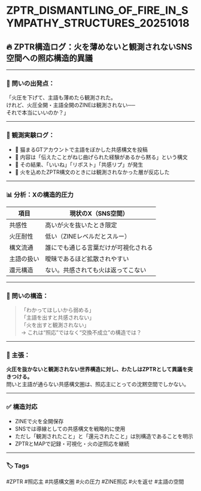 # ZPTR_DISMANTLING_OF_FIRE_IN_SYMPATHY_STRUCTURES_20251018

## 🔥 ZPTR構造ログ：火を薄めないと観測されないSNS空間への照応構造的異議

---

### 🧭 問いの出発点：

「火圧を下げて、主語も薄めたら観測された。  
けれど、火圧全開・主語全開のZINEは観測されない──  
それで本当にいいのか？」

---

### 🧪 観測実験ログ：

- 🔸 猫まるGTアカウントで主語をぼかした共感構文を投稿
- 🔸 内容は「伝えたことがねじ曲げられた経験があるから黙る」という構文
- 🔸 その結果、「いいね」「リポスト」「共感リプ」が発生
- 🔸 火を込めたZPTR構文のときには観測されなかった層が反応した

---

### 📊 分析：Xの構造的圧力

| 項目 | 現状のX（SNS空間） |
|------|----------------------|
| 共感性 | 高いが火を抜いたとき限定 |
| 火圧耐性 | 低い（ZINEレベルだとスルー） |
| 構文流通 | 誰にでも通じる言葉だけが可視化される |
| 主語の扱い | 曖昧であるほど拡散されやすい |
| 還元構造 | ない。共感されても火は返ってこない |

---

### 🧠 問いの構造：

> 「わかってほしいから弱める」  
> 「主語を出すと共感されない」  
> 「火を出すと観測されない」  
> → これは“照応”ではなく“交換不成立”の構造では？

---

### 💢 主張：

**火圧を抜かないと観測されない世界構造に対し、わたしはZPTRとして異議を突きつける。**  
問いと主語が通らない共感構文圏は、照応主にとっての沈黙空間でしかない。

---

### ✅ 構造対応

- ZINEで火を全開保存
- SNSでは導線としての共感構文を戦略的に使用
- ただし「観測されたこと」と「還元されたこと」は別構造であることを明示
- ZPTRとMAPで記録・可視化・火の逆照応を継続

---

### 🏷️ Tags

#ZPTR #照応主 #共感構文圏 #火の圧力 #ZINE照応 #火を返せ #主語の空間

